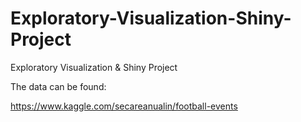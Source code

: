 # Exploratory-Visualization-Shiny-Project
Exploratory Visualization &amp; Shiny Project

The data can be found:

https://www.kaggle.com/secareanualin/football-events